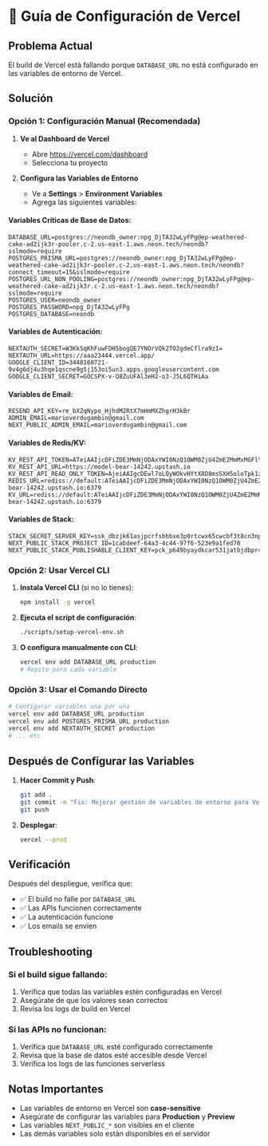 # 🚀 Guía de Configuración de Vercel

## Problema Actual
El build de Vercel está fallando porque `DATABASE_URL` no está configurado en las variables de entorno de Vercel.

## Solución

### Opción 1: Configuración Manual (Recomendada)

1. **Ve al Dashboard de Vercel**
   - Abre https://vercel.com/dashboard
   - Selecciona tu proyecto

2. **Configura las Variables de Entorno**
   - Ve a **Settings** > **Environment Variables**
   - Agrega las siguientes variables:

#### Variables Críticas de Base de Datos:
```
DATABASE_URL=postgres://neondb_owner:npg_DjTA32wLyFPg@ep-weathered-cake-ad2ijk3r-pooler.c-2.us-east-1.aws.neon.tech/neondb?sslmode=require
POSTGRES_PRISMA_URL=postgres://neondb_owner:npg_DjTA32wLyFPg@ep-weathered-cake-ad2ijk3r-pooler.c-2.us-east-1.aws.neon.tech/neondb?connect_timeout=15&sslmode=require
POSTGRES_URL_NON_POOLING=postgres://neondb_owner:npg_DjTA32wLyFPg@ep-weathered-cake-ad2ijk3r.c-2.us-east-1.aws.neon.tech/neondb?sslmode=require
POSTGRES_USER=neondb_owner
POSTGRES_PASSWORD=npg_DjTA32wLyFPg
POSTGRES_DATABASE=neondb
```

#### Variables de Autenticación:
```
NEXTAUTH_SECRET=W3KkSqKhFuwFDH5bogQE7YNOrVQk2TO2gdeCflra9zI=
NEXTAUTH_URL=https://aaa23444.vercel.app/
GOOGLE_CLIENT_ID=3448168721-9v4g6dj4u3hqe1qscne9g5j153oi5un3.apps.googleusercontent.com
GOOGLE_CLIENT_SECRET=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
```

#### Variables de Email:
```
RESEND_API_KEY=re_bXZqNypo_HjhdM2RtX7mHmMXZhgrH3kBr
ADMIN_EMAIL=marioverdugambin@gmail.com
NEXT_PUBLIC_ADMIN_EMAIL=marioverdugambin@gmail.com
```

#### Variables de Redis/KV:
```
KV_REST_API_TOKEN=ATeiAAIjcDFiZDE3MmNjODAxYWI0NzQ1OWM0ZjU4ZmE2MmMxMGFlY3AxMA
KV_REST_API_URL=https://model-bear-14242.upstash.io
KV_REST_API_READ_ONLY_TOKEN=AjeiAAIgcDEwl7oLQyWOkvHYtX8D8msSXH5oloTpk1z7Cx_SUvH5JA
REDIS_URL=rediss://default:ATeiAAIjcDFiZDE3MmNjODAxYWI0NzQ1OWM0ZjU4ZmE2MmMxMGFlY3AxMA@model-bear-14242.upstash.io:6379
KV_URL=rediss://default:ATeiAAIjcDFiZDE3MmNjODAxYWI0NzQ1OWM0ZjU4ZmE2MmMxMGFlY3AxMA@model-bear-14242.upstash.io:6379
```

#### Variables de Stack:
```
STACK_SECRET_SERVER_KEY=ssk_dbzjk61asjpcrfsbhbxe3p0rtcwx65cwcbf3t8cn3np2r
NEXT_PUBLIC_STACK_PROJECT_ID=1cabdeef-64a3-4c44-97f6-523e9a1fed70
NEXT_PUBLIC_STACK_PUBLISHABLE_CLIENT_KEY=pck_p649byaydkcar531jatbjdbpr4pgqv4syc7dpf3vfgjs8
```

### Opción 2: Usar Vercel CLI

1. **Instala Vercel CLI** (si no lo tienes):
   ```bash
   npm install -g vercel
   ```

2. **Ejecuta el script de configuración**:
   ```bash
   ./scripts/setup-vercel-env.sh
   ```

3. **O configura manualmente con CLI**:
   ```bash
   vercel env add DATABASE_URL production
   # Repite para cada variable
   ```

### Opción 3: Usar el Comando Directo

```bash
# Configurar variables una por una
vercel env add DATABASE_URL production
vercel env add POSTGRES_PRISMA_URL production
vercel env add NEXTAUTH_SECRET production
# ... etc
```

## Después de Configurar las Variables

1. **Hacer Commit y Push**:
   ```bash
   git add .
   git commit -m "Fix: Mejorar gestión de variables de entorno para Vercel"
   git push
   ```

2. **Desplegar**:
   ```bash
   vercel --prod
   ```

## Verificación

Después del despliegue, verifica que:
- ✅ El build no falle por `DATABASE_URL`
- ✅ Las APIs funcionen correctamente
- ✅ La autenticación funcione
- ✅ Los emails se envíen

## Troubleshooting

### Si el build sigue fallando:
1. Verifica que todas las variables estén configuradas en Vercel
2. Asegúrate de que los valores sean correctos
3. Revisa los logs de build en Vercel

### Si las APIs no funcionan:
1. Verifica que `DATABASE_URL` esté configurado correctamente
2. Revisa que la base de datos esté accesible desde Vercel
3. Verifica los logs de las funciones serverless

## Notas Importantes

- Las variables de entorno en Vercel son **case-sensitive**
- Asegúrate de configurar las variables para **Production** y **Preview**
- Las variables `NEXT_PUBLIC_*` son visibles en el cliente
- Las demás variables solo están disponibles en el servidor
